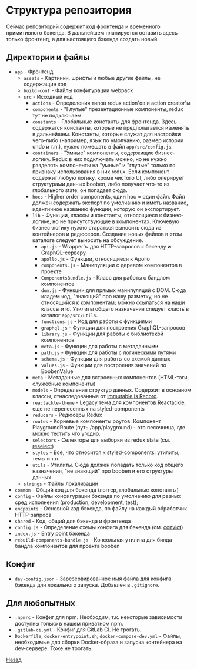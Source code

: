 # Структура репозитория
Сейчас репозиторий содержит код фронтенда и временного примитивного бэкенда.
В дальнейшем планируется оставить здесь только фронтенд, а для настоящего
бэкенда создать новый.

## Директории и файлы
+ `app` - Фронтенд
    + `assets` - Картинки, шрифты и любые другие файлы, не содержащие код
    + `build-conf` - Файлы конфигурации webpack
    + `src` - Исходный код
        + `actions` - Определения типов redux action'ов и action creator'ы
        + `components` - "Глупые" презентационные компоненты,
        redux тут не подключаем
        + `constants` - Глобальные константы для фронтенда.
        Здесь содержатся константы, которые не предполагается изменять в
        дальнейшем. Константы, которые служат для настройки чего-либо (например,
        язык по умолчанию, размер истории undo и т.п.), нужно помещать в файл
        `app/src/config.js`.
        + `containers` - "Умные" компоненты, содержищие бизнес-логику. Redux
        в них подключать можно, но не нужно разделять компоненты на "умные" и
        "глупые" только по признаку использования в них redux. Если компонент
        содержит любую логику, кроме чистого UI, либо оперирует структурами
        данных booben, либо получает что-то из глобального state, он попадает
        сюда.
        + `hocs` - Higher order components, один hoc = один файл. Файл должен
        содержать экспорт по умолчанию и иметь название, идентичное названию
        функции, которую он экспортирует.
        + `lib` - Функции, классы и константы, относящиеся к бизнес-логике, но
        не присутствующие в компонентах. Ключевую бизнес-логику нужно стараться
        выносить сюда из контейнеров и редюсеров. Создание новых файлов в этом
        каталоге следует выносить на обсуждение.
            + `api.js` - Wrapper'ы для HTTP-запросов к бэкенду и
            GraphQL-серверу.
            + `apollo.js` - Функции, относящиеся к Apollo
            + `components.js` - Манипуляции с деревом компонентов в проекте
            + `ComponentsBundle.js` - Класс для работы с бандлом компонентов
            + `dom.js` - Функции для прямых манипуляций с DOM. Сюда кладем код,
            "знающий" про нашу разметку, но не относящийся к компонентам; можно
            ссылаться на наши классы и id. Утилиты общего назначения следует
            класть в каталог `app/src/utils`.
            + `functions.js` - Код для работы с функциями
            + `graphql.js` - Функции для построения GraphQL-запросов
            + `library.js` - Функции для работы с библиотекой компонентов
            + `meta.js` - Функции для работы с метаданными
            + `path.js` - Функции для работы с логическими путями
            + `schema.js` - Функции для работы со схемой данных
            + `values.js` - Функции для построения значений по BoobenValue
        + `meta` - Метаданные для встроенных компонентов (HTML-тэги, служебные
        компоненты)
        + `models` - Определения структур данных. Содержит в основном классы,
        отнаследованные от [immutable.js Record](https://facebook.github.io/immutable-js/docs/#/Record).
        + `reactackle-theme` - Legacy тема для компонентов Reactackle, еще не
        перенесенных на styled-components
        + `reducers` - Редюсеры Redux
        + `routes` - Корневые компоненты роутов. Компонент PlaygroundRoute
        (путь /app/playground) - это песочница, где можно тестить что угодно.
        + `selectors` - Селекторы для выборки из redux state (см.
        [reselect](https://www.npmjs.com/package/reselect))
        + `styles` - Всё, что относится к styled-components: утилиты, темы
        и т.п.
        + `utils` - Утилиты. Сюда должен попадать только код общего назначения,
        "не знающий" про booben и его структуры данных
    + `strings` - Файлы локализации
+ `common` - Общий код для бэкенда (логгер, глобальные константы)
+ `config` - Файлы конфигурации бэкенда по умолчанию для разных сред исполнения
(production, development, test); 
+ `endpoints` - Основной код бэкенда, по файлу на каждый обработчик HTTP-запроса
+ `shared` - Код, общий для бэкенда и фронтенда
+ `config.js` - Определение схемы конфига для бэкенда
(см. [convict](https://www.npmjs.com/package/convict))
+ `index.js` - Entry point бэкенда
+ `rebuild-components-bundle.js` - Консольная утилита для билда бандла
компонентов для проекта booben

## Конфиг
+ `dev-config.json` - Зарезервированное имя файла для конфига бэкенда для
локального запуска. Добавлен в `.gitignore`.

## Для любопытных
+ `.npmrc` - Конфиг для npm. Необходим, т.к. некоторые зависимости доступны
только в нашем приватном npm.
+ `.gitlab-ci.yml` - Конфиг для GitLab CI. Не трогать.
+ `Dockerfile`, `docker-entrypoint.sh`, `docker-compose-dev.yml` -
Файлы, необходимые для сборки Docker-образа и запуска контейнера на dev-сервере.
Тоже не трогать.


[Назад](./index.md)
